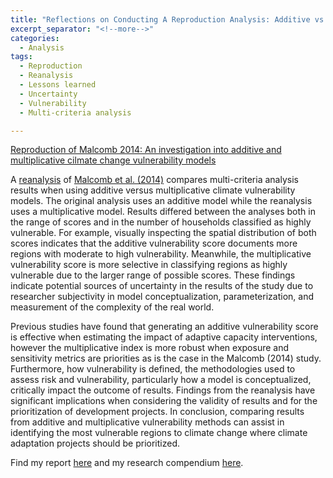 ```yaml
---
title: "Reflections on Conducting A Reproduction Analysis: Additive vs. Multiplicative Vulnerability Scores"
excerpt_separator: "<!--more-->"
categories:
  - Analysis
tags:
  - Reproduction
  - Reanalysis
  - Lessons learned
  - Uncertainty
  - Vulnerability
  - Multi-criteria analysis

---
```

[Reproduction of Malcomb 2014: An investigation into additive and multiplicative cilmate change vulnerability models](https://gshanleybarr.github.io/RPr-Malcomb-2014/)


A [reanalysis](https://gshanleybarr.github.io/RPr-Malcomb-2014/) of [Malcomb et al. (2014)](https://doi.org/10.1016/j.apgeog.2014.01.004) compares multi-criteria analysis results when using additive versus multiplicative climate vulnerability models. The original analysis uses an additive model while the reanalysis uses a multiplicative model. Results differed between the analyses both in the range of scores and in the number of households classified as highly vulnerable. For example, visually inspecting the spatial distribution of both scores indicates that the additive vulnerability score documents more regions with moderate to high vulnerability. Meanwhile, the multiplicative vulnerability score is more selective in classifying regions as highly vulnerable due to the larger range of possible scores. These findings indicate potential sources of uncertainty in the results of the study due to researcher subjectivity in model conceptualization, parameterization, and measurement of the complexity of the real world.  

Previous studies have found that generating an additive vulnerability score is effective when estimating the impact of adaptive capacity interventions, however the multiplicative index is more robust when exposure and sensitivity metrics are priorities as is the case in the Malcomb (2014) study. Furthermore, how vulnerability is defined, the methodologies used to assess risk and vulnerability, particularly how a model is conceptualized, critically impact the outcome of results. Findings from the reanalysis have significant implications when considering the validity of results and for the prioritization of development projects. In conclusion, comparing results from additive and multiplicative vulnerability methods can assist in identifying the most vulnerable regions to climate change where climate adaptation projects should be prioritized.

Find my report [here](https://gshanleybarr.github.io/RPr-Malcomb-2014/) and my research compendium [here](https://github.com/gshanleybarr/RPr-Malcomb-2014).
